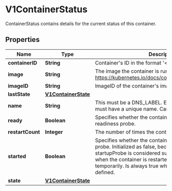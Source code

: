 

# V1ContainerStatus

ContainerStatus contains details for the current status of this container.
## Properties

Name | Type | Description | Notes
------------ | ------------- | ------------- | -------------
**containerID** | **String** | Container&#39;s ID in the format &#39;&lt;type&gt;://&lt;container_id&gt;&#39;. |  [optional]
**image** | **String** | The image the container is running. More info: https://kubernetes.io/docs/concepts/containers/images. | 
**imageID** | **String** | ImageID of the container&#39;s image. | 
**lastState** | [**V1ContainerState**](V1ContainerState.md) |  |  [optional]
**name** | **String** | This must be a DNS_LABEL. Each container in a pod must have a unique name. Cannot be updated. | 
**ready** | **Boolean** | Specifies whether the container has passed its readiness probe. | 
**restartCount** | **Integer** | The number of times the container has been restarted. | 
**started** | **Boolean** | Specifies whether the container has passed its startup probe. Initialized as false, becomes true after startupProbe is considered successful. Resets to false when the container is restarted, or if kubelet loses state temporarily. Is always true when no startupProbe is defined. |  [optional]
**state** | [**V1ContainerState**](V1ContainerState.md) |  |  [optional]



